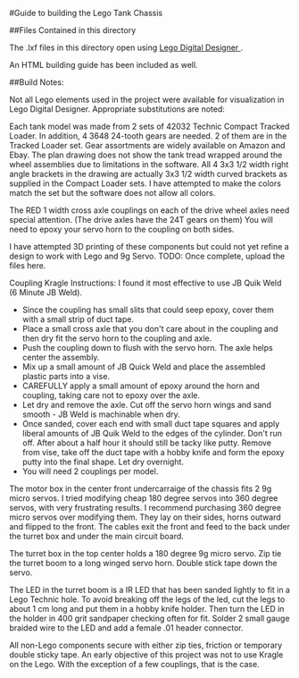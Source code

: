 #Guide to building the Lego Tank Chassis

##Files Contained in this directory

The .lxf files in this directory open using <a href="http://ldd.lego.com/en-us/"> Lego Digital Designer </a>.

An HTML building guide has been included as well.

##Build Notes:

Not all Lego elements used in the project were available for visualization in Lego Digital Designer. Appropriate substitutions are noted:

Each tank model was made from 2 sets of 42032 Technic Compact Tracked Loader. In addition, 4 3648 24-tooth gears are needed. 2 of them are in the Tracked Loader set. Gear assortments are widely available on Amazon and Ebay.
The plan drawing does not show the tank tread wrapped around the wheel assemblies due to limitations in the software.
All 4 3x3 1/2 width right angle brackets in the drawing are actually 3x3 1/2 width curved brackets as supplied in the Compact Loader sets.
I have attempted to make the colors match the set but the software does not allow all colors.

The RED 1 width cross axle couplings on each of the drive wheel axles need special attention. (The drive axles have the 24T gears on them)
You will need to epoxy your servo horn to the coupling on both sides.

I have attempted 3D printing of these components but could not yet refine a design to work with Lego and 9g Servo. TODO: Once complete, upload the files here.

Coupling Kragle Instructions:
I found it most effective to use JB Quik Weld (6 Minute JB Weld). 
* Since the coupling has small slits that could seep epoxy, cover them with a small strip of duct tape.
* Place a small cross axle that you don't care about in the coupling and then dry fit the servo horn to the coupling and axle. 
* Push the coupling down to flush with the servo horn. The axle helps center the assembly. 
* Mix up a small amount of JB Quick Weld and place the assembled plastic parts into a vise. 
* CAREFULLY apply a small amount of epoxy around the horn and coupling, taking care not to epoxy over the axle.
* Let dry and remove the axle. Cut off the servo horn wings and sand smooth - JB Weld is machinable when dry.
* Once sanded, cover each end with small duct tape squares and apply liberal amounts of JB Quik Weld to the edges of the cylinder. Don't run off. After about a half hour it should still be tacky like putty. Remove from vise, take off the duct tape with a hobby knife and form the epoxy putty into the final shape. Let dry overnight.
* You will need 2 couplings per model.

The motor box in the center front undercarraige of the chassis fits 2 9g micro servos. I tried modifying cheap 180 degree servos into 360 degree servos, with very frustrating results.
I recommend purchasing 360 degree micro servos over modifying them. They lay on their sides, horns outward and flipped to the front. The cables exit the front and feed to the back under the turret box and under the main circuit board.

The turret box in the top center holds a 180 degree 9g micro servo. Zip tie the turret boom to a long winged servo horn. Double stick tape down the servo.

The LED in the turret boom is a IR LED that has been sanded lightly to fit in a Lego Technic hole. To avoid breaking off the legs of the led, cut the legs to about 1 cm long and put them in a hobby knife holder. Then turn the LED in the holder in 400 grit sandpaper checking often for fit. Solder 2 small gauge braided wire to the LED and add a female .01 header connector.

All non-Lego components secure with either zip ties, friction or temporary double sticky tape. An early objective of this project was not to use Kragle on the Lego. With the exception of a few couplings, that is the case.

